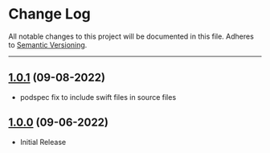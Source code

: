 # Change Log
All notable changes to this project will be documented in this file.
Adheres to [Semantic Versioning](http://semver.org/).

---

## [1.0.1](https://github.com/ngageoint/gars-ios/releases/tag/1.0.1) (09-08-2022)

* podspec fix to include swift files in source files

## [1.0.0](https://github.com/ngageoint/gars-ios/releases/tag/1.0.0) (09-06-2022)

* Initial Release
